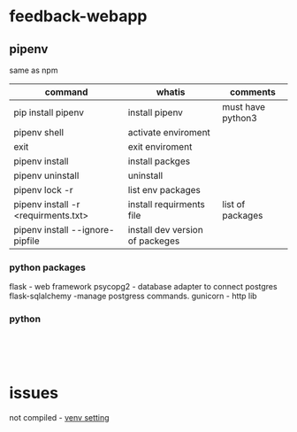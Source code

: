 # feedback-webapp

## pipenv

same as npm

| command                             | whatis                          | comments          |
| ----------------------------------- | ------------------------------- | ----------------- |
| pip install pipenv                  | install pipenv                  | must have python3 |
| pipenv shell                        | activate enviroment             |                   |
| exit                                | exit enviroment                 |                   |
| pipenv install                      | install packges                 |                   |
| pipenv uninstall                    | uninstall                       |                   |
| pipenv lock -r                      | list env packages               |                   |
| pipenv install -r <requirments.txt> | install requirments file        | list of packages  |
| pipenv install --ignore-pipfile     | install dev version of packeges |                   |

### python packages

flask - web framework
psycopg2 - database adapter to connect postgres
flask-sqlalchemy -manage postgress commands.
gunicorn - http lib

### python

<br><br><br>

# issues

not compiled - [venv setting](https://techinscribed.com/python-virtual-environment-in-vscode/)
